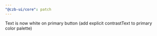```yaml
---
"@czb-ui/core": patch
---
```


Text is now white on primary button (add explicit contrastText to primary color palette)
